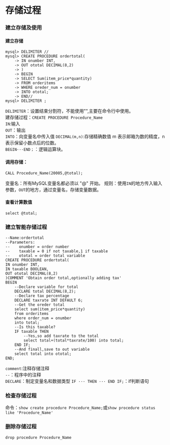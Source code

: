 # 存储过程

### 建立存储及使用

#### 建立存储

```
mysql> DELIMITER //
mysql> CREATE PROCEDURE ordertotal(
    -> IN onumber INT,
    -> OUT ototal DECIMAL(8,2)
    -> )
    -> BEGIN
    -> SELECT Sum(item_price*quantity)
    -> FROM orderitems
    -> WHERE oreder_num = onumber
    -> INTO ototal;
    -> END//
mysql> DELIMITER ;
```
`DELIMITER`：设置结束分割符，不能使用"\",主要在命令行中使用。  
建存储过程：`CREATE PROCEDURE Procedure_Name`  
`IN`:输入  
`OUT`：输出  
`INTO`：向变量名中传入值
`DECIMAL(m,n)`:存储精确数值 m 表示邮箱为数的精度，n 表示保留小数点后的位数。  
`BEGIN···END；`：逻辑运算块。

#### 调用存储：

```
CALL Procedure_Name(20005,@total);
```
变量名：所有MySQL变量名都必须以 "@" 开始。
规则：使用`IN`的地方传入输入参数，`OUT`的地方，通过变量名，存储变量数据。  

#### 查看计算数值
```
select @total;
```

### 建立智能存储过程
```
--Name:ordertotal
--Parameters:
--    onumber = order number
--    taxable = 0 if not taxable,1 if taxable
--    ototal = order total variable
CREATE PROCEDURE ordertotal(
IN onumber INT,
IN taxable BOOLEAN,
OUT ototal DECIMAL(8,2)
)COMMENT 'Obtain order total,optionally adding tax'
BEGIN
    --Declare variable for total
    DECLARE total DECIMAL(8,2);
    --Declare tax percentage
    DECLARE taxrate INT DEFAULT 6;
    --Get the oreder total
    select sum(item_price*quantity)
    from orderitems
    where order_num = onumber
    into total;
    --Is this taxable?
    IF taxable THEN
        --Yes,so add taxrate to the total
        select total+(total*taxrate/100) into total;
    END IF;
    --And finall,save to out variable
    select total into ototal;
END;
```
`comment`:注释存储注释  
`--`：程序中的注释  
`DECLARE`：制定变量名和数据类型
`IF ··· THEN ··· END IF;`：if判断语句

### 检查存储过程
命令：`show create procedure Procedure_Name;`或`show procedure status like 'Procedure_Name'`

### 删除存储过程
`drop procedure Procedure_Name`